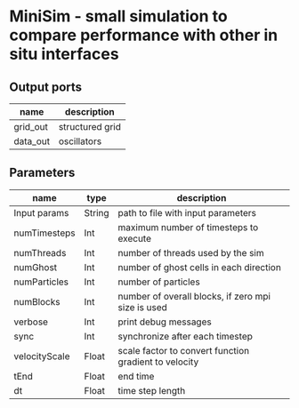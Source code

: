 [headline]:<>
MiniSim - small simulation to compare performance with other in situ interfaces
===============================================================================
[headline]:<>
[inputPorts]:<>
[inputPorts]:<>
[outputPorts]:<>
Output ports
------------
|name|description|
|-|-|
|grid_out|structured grid|
|data_out|oscillators|


[outputPorts]:<>
[parameters]:<>
Parameters
----------
|name|type|description|
|-|-|-|
|Input params|String|path to file with input parameters|
|numTimesteps|Int|maximum number of timesteps to execute|
|numThreads|Int|number of threads used by the sim|
|numGhost|Int|number of ghost cells in each direction|
|numParticles|Int|number of particles|
|numBlocks|Int|number of overall blocks, if zero mpi size is used|
|verbose|Int|print debug messages|
|sync|Int|synchronize after each timestep|
|velocityScale|Float|scale factor to convert function gradient to velocity|
|tEnd|Float|end time|
|dt|Float|time step length|

[parameters]:<>
